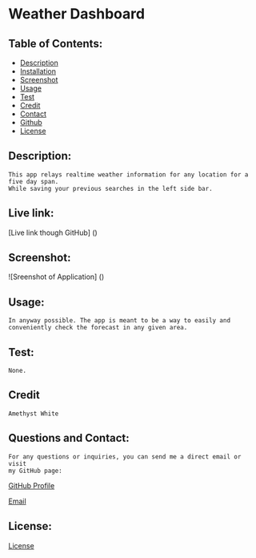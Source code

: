 
# Weather Dashboard

    
## Table of Contents:
* [Description](#description)
* [Installation](#installation)
* [Screenshot](#screenshot)
* [Usage](#usage)
* [Test](#tests)
* [Credit](#credit)
* [Contact](#email)
* [Github](#username)
* [License](#license)

## Description:

    This app relays realtime weather information for any location for a five day span. 
    While saving your previous searches in the left side bar.

## Live link:
[Live link though GitHub] ()

## Screenshot:
![Sreenshot of Application] ()

## Usage:
    In anyway possible. The app is meant to be a way to easily and conveniently check the forecast in any given area.

## Test:
    None.

## Credit
    Amethyst White

## Questions and Contact:
    For any questions or inquiries, you can send me a direct email or visit 
    my GitHub page:
    
[GitHub Profile](https://github.com/Am-White)

[Email](aybwhite@gmail.com)

## License:
[License](https://opensource.org/licenses/Apache-2.0) 
